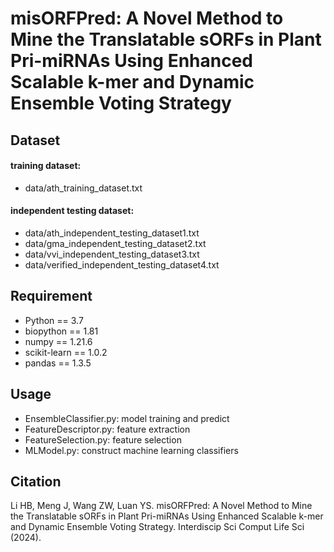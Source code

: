 # misORFPred: A Novel Method to Mine the Translatable sORFs in Plant Pri-miRNAs Using Enhanced Scalable k-mer and Dynamic Ensemble Voting Strategy
## Dataset
#### training dataset: 
* data/ath_training_dataset.txt
#### independent testing dataset: 
* data/ath_independent_testing_dataset1.txt
* data/gma_independent_testing_dataset2.txt
* data/vvi_independent_testing_dataset3.txt
* data/verified_independent_testing_dataset4.txt
## Requirement
* Python == 3.7
* biopython == 1.81
* numpy == 1.21.6
* scikit-learn == 1.0.2
* pandas == 1.3.5
## Usage
* EnsembleClassifier.py: model training and predict
* FeatureDescriptor.py: feature extraction
* FeatureSelection.py: feature selection
* MLModel.py: construct machine learning classifiers
## Citation
Li HB, Meng J, Wang ZW, Luan YS. misORFPred: A Novel Method to Mine the Translatable sORFs in Plant Pri-miRNAs Using Enhanced Scalable k-mer and Dynamic Ensemble Voting Strategy. Interdiscip Sci Comput Life Sci (2024).
